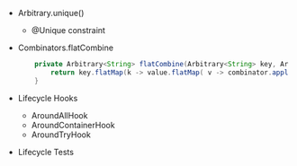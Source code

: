 - Arbitrary.unique()
  - @Unique constraint

- Combinators.flatCombine
    ```java
        private Arbitrary<String> flatCombine(Arbitrary<String> key, Arbitrary<String> value, Combinators.F2<String, String, Arbitrary<String>> combinator) {
            return key.flatMap(k -> value.flatMap( v -> combinator.apply(k, v)));
        }
    ```

- Lifecycle Hooks
  - AroundAllHook
  - AroundContainerHook
  - AroundTryHook

- Lifecycle Tests
